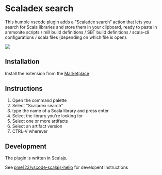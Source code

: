 # Scaladex search

This humble vscode plugin adds a "Scaladex search" action that lets you search
for Scala libraries and store them in your clipboard, ready to paste in
ammonite scripts / mill build definitions / SBT build definitions / scala-cli configurations / scala files (depending on which file is open).

![](https://github.com/baccata/vscode-scaladex-search/raw/master/assets/scaladex.gif)

## Installation

Install the extension from the [Marketplace](https://marketplace.visualstudio.com/items?itemName=baccata.scaladex-search)

## Instructions

1. Open the command palette
2. Select "Scaladex search"
3. type the name of a Scala library and press enter
4. Select the library you're looking for
5. Select one or more artifacts
6. Select an artifact version
7. CTRL-V wherever


## Development

The plugin is written in Scalajs.

See [pme123/vscode-scalajs-hello](https://github.com/pme123/vscode-scalajs-hello) for developent instructions


[accessible-scala]: https://marketplace.visualstudio.com/items?itemName=scala-center.accessible-scala
[helloworld-minimal-sample]: https://github.com/Microsoft/vscode-extension-samples/tree/master/helloworld-minimal-sample
[helloworld-scalajs-sample]: https://github.com/pme123/vscode-scalajs-hello
[Scalably Typed]: https://github.com/oyvindberg/ScalablyTyped
[SBT]: https://www.scala-sbt.org
[ScalaJS]: http://www.scala-js.org
[scalajs-bundler]: https://github.com/scalacenter/scalajs-bundler
